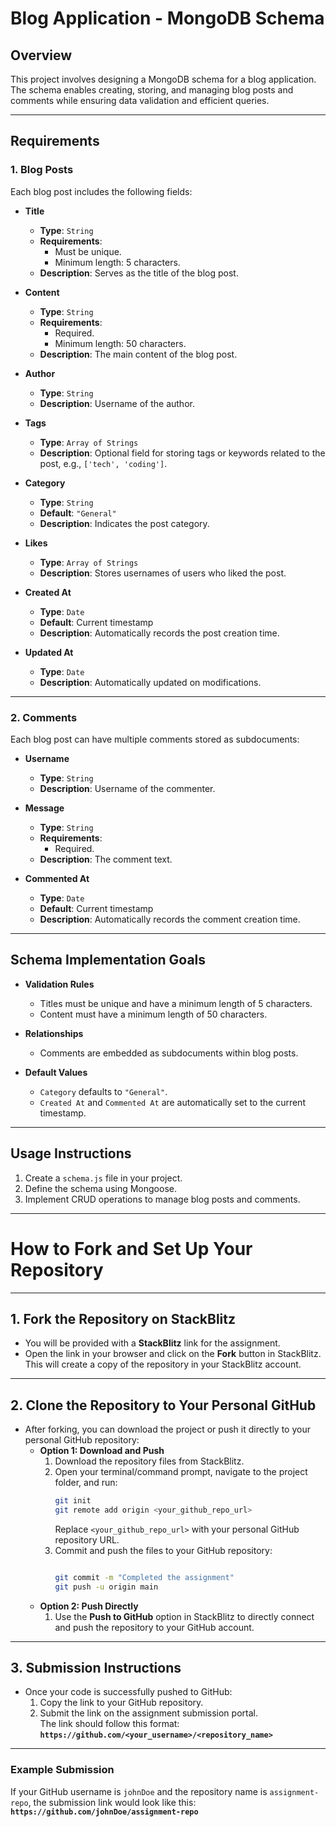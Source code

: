 # **Blog Application - MongoDB Schema**

## **Overview**
This project involves designing a MongoDB schema for a blog application. The schema enables creating, storing, and managing blog posts and comments while ensuring data validation and efficient queries.

---

## **Requirements**

### **1. Blog Posts**
Each blog post includes the following fields:

- **Title**  
  - **Type**: `String`  
  - **Requirements**:  
    - Must be unique.  
    - Minimum length: 5 characters.  
  - **Description**: Serves as the title of the blog post.

- **Content**  
  - **Type**: `String`  
  - **Requirements**:  
    - Required.  
    - Minimum length: 50 characters.  
  - **Description**: The main content of the blog post.

- **Author**  
  - **Type**: `String`  
  - **Description**: Username of the author.

- **Tags**  
  - **Type**: `Array of Strings`  
  - **Description**: Optional field for storing tags or keywords related to the post, e.g., `['tech', 'coding']`.

- **Category**  
  - **Type**: `String`  
  - **Default**: `"General"`  
  - **Description**: Indicates the post category.

- **Likes**  
  - **Type**: `Array of Strings`  
  - **Description**: Stores usernames of users who liked the post.

- **Created At**  
  - **Type**: `Date`  
  - **Default**: Current timestamp  
  - **Description**: Automatically records the post creation time.

- **Updated At**  
  - **Type**: `Date`  
  - **Description**: Automatically updated on modifications.

---

### **2. Comments**
Each blog post can have multiple comments stored as subdocuments:

- **Username**  
  - **Type**: `String`  
  - **Description**: Username of the commenter.

- **Message**  
  - **Type**: `String`  
  - **Requirements**:  
    - Required.  
  - **Description**: The comment text.

- **Commented At**  
  - **Type**: `Date`  
  - **Default**: Current timestamp  
  - **Description**: Automatically records the comment creation time.

---

## **Schema Implementation Goals**

- **Validation Rules**  
  - Titles must be unique and have a minimum length of 5 characters.  
  - Content must have a minimum length of 50 characters.

- **Relationships**  
  - Comments are embedded as subdocuments within blog posts.

- **Default Values**  
  - `Category` defaults to `"General"`.  
  - `Created At` and `Commented At` are automatically set to the current timestamp.

---

## **Usage Instructions**

1. Create a `schema.js` file in your project.
2. Define the schema using Mongoose.
3. Implement CRUD operations to manage blog posts and comments.

---

# **How to Fork and Set Up Your Repository**

---

## **1. Fork the Repository on StackBlitz**

- You will be provided with a **StackBlitz** link for the assignment.
- Open the link in your browser and click on the **Fork** button in StackBlitz.  
  This will create a copy of the repository in your StackBlitz account.

---

## **2. Clone the Repository to Your Personal GitHub**

- After forking, you can download the project or push it directly to your personal GitHub repository:
  - **Option 1: Download and Push**
    1. Download the repository files from StackBlitz.
    2. Open your terminal/command prompt, navigate to the project folder, and run:
       ```bash
       git init
       git remote add origin <your_github_repo_url>
       ```
       Replace `<your_github_repo_url>` with your personal GitHub repository URL.
    3. Commit and push the files to your GitHub repository:
       ```bash       git add .

       git commit -m "Completed the assignment"
       git push -u origin main
       ```
  - **Option 2: Push Directly**
    1. Use the **Push to GitHub** option in StackBlitz to directly connect and push the repository to your GitHub account.

---

## **3. Submission Instructions**

- Once your code is successfully pushed to GitHub:
  1. Copy the link to your GitHub repository.
  2. Submit the link on the assignment submission portal.  
     The link should follow this format:  
     **`https://github.com/<your_username>/<repository_name>`**

---

### **Example Submission**

If your GitHub username is `johnDoe` and the repository name is `assignment-repo`, the submission link would look like this:  
**`https://github.com/johnDoe/assignment-repo`**
